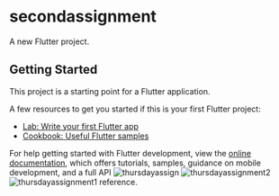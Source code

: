 # secondassignment

A new Flutter project.

## Getting Started

This project is a starting point for a Flutter application.

A few resources to get you started if this is your first Flutter project:

- [Lab: Write your first Flutter app](https://docs.flutter.dev/get-started/codelab)
- [Cookbook: Useful Flutter samples](https://docs.flutter.dev/cookbook)

For help getting started with Flutter development, view the
[online documentation](https://docs.flutter.dev/), which offers tutorials,
samples, guidance on mobile development, and a full API ![thursdayassign](https://github.com/uwedivine/assigment25589/assets/174618075/ee2315ba-3be1-4c37-8747-b39fd717db57)
![thursdayassignment2](https://github.com/uwedivine/assigment25589/assets/174618075/81d1ce4a-f205-4ec0-b22c-8e2203cb8f85)
![thursdayassignment1](https://github.com/uwedivine/assigment25589/assets/174618075/8988cef1-10b7-472b-9a07-a52426bff8a2)
reference.
